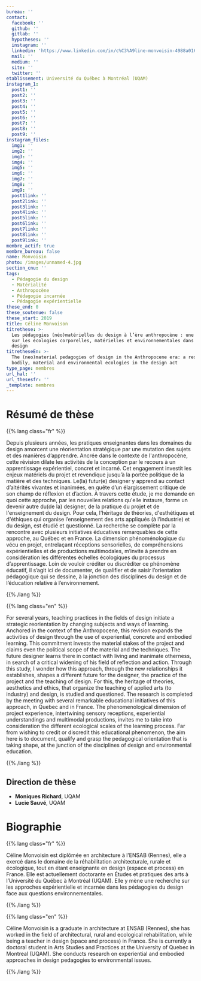 ```yaml
---
bureau: ''
contact:
  facebook: ''
  github: ''
  gitlab: ''
  hypotheses: ''
  instagram: ''
  linkedin: 'https://www.linkedin.com/in/c%C3%A9line-monvoisin-4988a0169/'
  mail: ''
  medium: ''
  site: ''
  twitter: ''
etablissement: Université du Québec à Montréal (UQAM)
instagram_1:
  post1: ''
  post2: ''
  post3: ''
  post4: ''
  post5: ''
  post6: ''
  post7: ''
  post8: ''
  post9: ''
instagram_files:
  img1: ''
  img2: ''
  img3: ''
  img4: ''
  img5: ''
  img6: ''
  img7: ''
  img8: ''
  img9: ''
  post1link: ''
  post2link: ''
  post3link: ''
  post4link: ''
  post5link: ''
  post6link: ''
  post7link: ''
  post8link: ''
  post9link: ''
membre_actif: true
membre_bureau: false
name: Monvoisin
photo: /images/unnamed-4.jpg
section_cnu: ''
tags:
  - Pédagogie du design
  - Matérialité
  - Anthropocène
  - Pédagogie incarnée
  - Pédagogie expérientielle
these_end: 0
these_soutenue: false
these_start: 2019
title: Céline Monvoison
titrethese: >-
  Les pédagogies (néo)matérielles du design à l’ère anthropocène : une recherche
  sur les écologies corporelles, matérielles et environnementales dans l’acte du
  design
titretheseEn: >-
  The (neo)material pedagogies of design in the Anthropocene era: a research on
  bodily, material and environmental ecologies in the design act
type_page: membres
url_hal: ''
url_thesesfr: ''
_template: membres
---
```



<!-- Supprimer les parties non remplies (supprimer les blocks de lang s'il n'y a pas deux langues). Tu es libre d'ajouter ce que tu veux à cette partie -->

# Résumé de thèse

{{% lang class="fr" %}}

Depuis plusieurs années, les pratiques enseignantes dans les domaines du design amorcent une réorientation stratégique par une mutation des sujets et des manières d’apprendre. Ancrée dans le contexte de l'anthropocène, cette révision dilate les activités de la conception par le recours à un apprentissage expérientiel, concret et incarné. Cet engagement investit les enjeux matériels du projet et revendique jusqu’à la portée politique de la matière et des techniques. Le(la) futur(e) designer y apprend au contact d’altérités vivantes et inanimées, en quête d’un élargissement critique de son champ de réflexion et d’action. À travers cette étude, je me demande en quoi cette approche, par les nouvelles relations qu'elle instaure, forme un devenir autre du(de la) designer, de la pratique du projet et de l'enseignement du design. Pour cela, l'héritage de théories, d'esthétiques et d'éthiques qui organise l’enseignement des arts appliqués (à l’industrie) et du design, est étudié et questionné. La recherche se complète par la rencontre avec plusieurs initiatives éducatives remarquables de cette approche, au Québec et en France. La dimension phénoménologique du vécu en projet, entrelaçant réceptions sensorielles, de compréhensions expérientielles et de productions multimodales, m’invite à prendre en considération les différentes échelles écologiques du processus d’apprentissage. Loin de vouloir créditer ou discréditer ce phénomène éducatif, il s’agit ici de documenter, de qualifier et de saisir l’orientation pédagogique qui se dessine, à la jonction des disciplines du design et de l’éducation relative à l’environnement.

{{% /lang %}}

{{% lang class="en" %}}

For several years, teaching practices in the fields of design initiate a strategic reorientation by changing subjects and ways of learning. Anchored in the context of the Anthropocene, this revision expands the activities of design through the use of experiential, concrete and embodied learning. This commitment invests the material stakes of the project and claims even the political scope of the material and the techniques. The future designer learns there in contact with living and inanimate otherness, in search of a critical widening of his field of reflection and action. Through this study, I wonder how this approach, through the new relationships it establishes, shapes a different future for the designer, the practice of the project and the teaching of design. For this, the heritage of theories, aesthetics and ethics, that organize the teaching of applied arts (to industry) and design, is studied and questioned. The research is completed by the meeting with several remarkable educational initiatives of this approach, in Quebec and in France. The phenomenological dimension of project experience, intertwining sensory receptions, experiential understandings and multimodal productions, invites me to take into consideration the different ecological scales of the learning process. Far from wishing to credit or discredit this educational phenomenon, the aim here is to document, qualify and grasp the pedagogical orientation that is taking shape, at the junction of the disciplines of design and environmental education.

{{% /lang %}}

## Direction de thèse

* **Moniques Richard**, UQAM
* **Lucie Sauvé**, UQAM

# Biographie

{{% lang class="fr" %}}

Céline Monvoisin est diplômée en architecture à l’ENSAB (Rennes), elle a exercé dans le domaine de la réhabilitation architecturale, rurale et écologique, tout en étant enseignante en design (espace et process) en France. Elle est actuellement doctorante en Études et pratiques des arts à l’Université du Québec à Montréal (UQAM). Elle y mène une recherche sur les approches expérientielle et incarnée dans les pédagogies du design face aux questions environnementales.

{{% /lang %}}

{{% lang class="en" %}}

Céline Monvoisin is a graduate in architecture at ENSAB (Rennes), she has worked in the field of architectural, rural and ecological rehabilitation, while being a teacher in design (space and process) in France. She is currently a doctoral student in Arts Studies and Practices at the University of Quebec in Montreal (UQAM). She conducts research on experiential and embodied approaches in design pedagogies to environmental issues.

{{% /lang %}}
